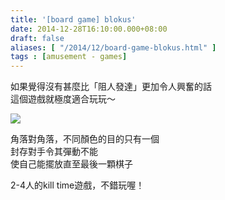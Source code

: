 ```yaml
---
title: '[board game] blokus'
date: 2014-12-28T16:10:00.000+08:00
draft: false
aliases: [ "/2014/12/board-game-blokus.html" ]
tags : [amusement - games]
---
```


如果覺得沒有甚麼比「阻人發達」更加令人興奮的話  
這個遊戲就極度適合玩玩～  

[![](https://farm3.staticflickr.com/2847/9756988245_f7ed6f08cf_z.jpg)](https://farm3.staticflickr.com/2847/9756988245_f7ed6f08cf_z.jpg)

角落對角落，不同顏色的目的只有一個  
封存對手令其彈動不能  
使自己能擺放直至最後一顆棋子  
  
2-4人的kill time遊戲，不錯玩喔！
